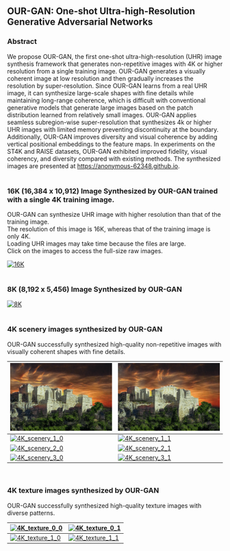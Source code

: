 ## OUR-GAN: One-shot Ultra-high-Resolution Generative Adversarial Networks

### Abstract
We propose OUR-GAN, the first one-shot ultra-high-resolution (UHR) image synthesis framework that generates non-repetitive images with 4K or higher resolution from a single training image. OUR-GAN generates a visually coherent image at low resolution and then gradually increases the resolution by super-resolution. Since OUR-GAN learns from a real UHR image, it can synthesize large-scale shapes with fine details while maintaining long-range coherence, which is difficult with conventional generative models that generate large images based on the patch distribution learned from relatively small images. OUR-GAN applies seamless subregion-wise super-resolution that synthesizes 4k or higher UHR images with limited memory preventing discontinuity at the boundary. Additionally, OUR-GAN improves diversity and visual coherence by adding vertical positional embeddings to the feature maps. In experiments on the ST4K and RAISE datasets, OUR-GAN exhibited improved fidelity, visual coherency, and diversity compared with existing methods. The synthesized images are presented at https://anonymous-62348.github.io.
<br>
<br>


### 16K (16,384 x 10,912) Image Synthesized by OUR-GAN trained with a single 4K training image.
OUR-GAN can synthesize UHR image with higher resolution than that of the training image. \
The resolution of this image is 16K, whereas that of the training image is only 4K. \
Loading UHR images may take time because the files are large. \
Click on the images to access the full-size raw images.

[![16K](/assets/images/16k_stonehenge.jpg)](/assets/images/16k_stonehenge.jpg)
<br>
<br>

### 8K (8,192 x 5,456) Image Synthesized by OUR-GAN


[![8K](/assets/images/8k_stonehenge.jpg)](/assets/images/8k_stonehenge.jpg)
<br>
<br>



### 4K scenery images synthesized by OUR-GAN
OUR-GAN successfully synthesized high-quality non-repetitive images with visually coherent shapes with fine details.

| [![4K_scenery_0_0](/assets/images/downsampled/11000_0_downsampled.png)](/assets/images/4K/11000_0.png) | [![4K_scenery_0_1](/assets/images/downsampled/11000_17_downsampled.png)](/assets/images/4K/11000_17.png) |
|---|---|
| [![4K_scenery_1_0](/assets/images/4K/11015_17.png)](/assets/images/4K/11015_17.png) | [![4K_scenery_1_1](/assets/images/4K/11015_28.png)](/assets/images/4K/11015_28.png) |
| [![4K_scenery_2_0](/assets/images/4K/11021_0.png)](/assets/images/4K/11021_0.png) | [![4K_scenery_2_1](/assets/images/4K/11021_18.png)](/assets/images/4K/11021_18.png) |
| [![4K_scenery_3_0](/assets/images/4K/11013_44.png)](/assets/images/4K/11013_44.png) | [![4K_scenery_3_1](/assets/images/4K/11013_46.png)](/assets/images/4K/11013_46.png) |

<br>

### 4K texture images synthesized by OUR-GAN
OUR-GAN successfully synthesized high-quality texture images with diverse patterns.

| [![4K_texture_0_0](/assets/images/4K/21000_52.png)](/assets/images/4K/21000_52.png) | [![4K_texture_0_1](/assets/images/4K/21000_66.png)](/assets/images/4K/21000_66.png) |
|---|---|
| [![4K_texture_1_0](/assets/images/4K/21022_52.png)](/assets/images/4K/21022_52.png) | [![4K_texture_1_1](/assets/images/4K/21022_83.png)](/assets/images/4K/21022_83.png) |

<!-- You can use the [editor on GitHub](https://github.com/anonymous-62348/anonymous-62348.github.io/edit/main/README.md) to maintain and preview the content for your website in Markdown files.

Whenever you commit to this repository, GitHub Pages will run [Jekyll](https://jekyllrb.com/) to rebuild the pages in your site, from the content in your Markdown files.

### Markdown

Markdown is a lightweight and easy-to-use syntax for styling your writing. It includes conventions for

```markdown
Syntax highlighted code block

# Header 1
## Header 2
### Header 3

- Bulleted
- List

1. Numbered
2. List

**Bold** and _Italic_ and `Code` text

[Link](url) and ![Image](src)
```

For more details see [Basic writing and formatting syntax](https://docs.github.com/en/github/writing-on-github/getting-started-with-writing-and-formatting-on-github/basic-writing-and-formatting-syntax).

### Jekyll Themes

Your Pages site will use the layout and styles from the Jekyll theme you have selected in your [repository settings](https://github.com/anonymous-62348/anonymous-62348.github.io/settings/pages). The name of this theme is saved in the Jekyll `_config.yml` configuration file.

### Support or Contact

Having trouble with Pages? Check out our [documentation](https://docs.github.com/categories/github-pages-basics/) or [contact support](https://support.github.com/contact) and we’ll help you sort it out.
 -->

